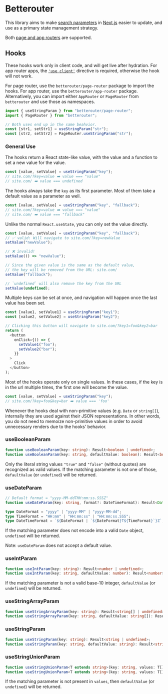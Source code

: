 # Betterouter

This library aims to make [search parameters](https://developer.mozilla.org/en-US/docs/Web/API/URL/search) in [Next.js](https://nextjs.org/) easier to update, and use as a primary state management strategy.

Both [page and app routers](https://nextjs.org/docs#app-router-and-pages-router) are supported.

## Hooks

These hooks work only in client code, and will get live after hydration. For app router apps, the [`'use client'`](https://nextjs.org/docs/app/api-reference/directives/use-client) directive is required, otherwise the hook will not work.

For page router, use the `betterouter/page-router` package to import the hooks. For app router, use the `betterouter/app-router` package. Alternatively, you can import either `AppRouter` or `PageRouter` from `betterouter` and use those as namespaces.

```typescript
import { useStringParam } from "betterouter/page-router";
import { PageRouter } from "betterouter";

// Both uses end up in the same beahvior.
const [str1, setStr1] = useStringParam("str");
const [str2, setStr2] = PageRouter.useStringParam("str");
```

### General Use

The hooks return a React state-like value, with the value and a function to set a new value for the value.

```typescript
const [value, setValue] = useStringParam("key");
// site.com/?key=value ➡️ value === "value"
// site.com/ ➡️ value === undefined
```

The hooks always take the `key` as its first parameter. Most of them take a default value as a parameter as well.

```typescript
const [value, setValue] = useStringParam("key", "fallback");
// site.com/?key=value ➡️ value === "value"
// site.com/ ➡️ value === "fallback"
```

Unlike the normal `React.useState`, you can only set the value directly.

```typescript
const [value, setValue] = useStringParam("key", "fallback");
// ✅ valid: Will navigate to site.com/?key=newValue
setValue("newValue");

// ❌ invalid!
setValue(() => "newValue");

// Since the given value is the same as the default value,
// the key will be removed from the URL: site.com/
setValue("fallback");

// `undefined` will also remove the key from the URL
setValue(undefined);
```

Multiple keys can be set at once, and navigation will happen once the last value has been set.

```typescript
const [value1, setValue1] = useStringParam("key1");
const [value2, setValue2] = useStringParam("key2");

// Clicking this button will navigate to site.com/?key1=foo&key2=bar
return (
  <button
    onClick={() => {
      setValue1("foo");
      setValue2("bar");
    }}
  >
    Click
  </button>
);
```

Most of the hooks operate only on single values. In these cases, if the key is in the url multiple times, the first one will become the value.

```typescript
const [value, setValue] = useStringParam("key");
// site.com/?key=foo&key=bar ➡️ value === 'foo'
```

Whenever the hooks deal with non-primitive values (e.g. `Date` or `string[]`), internally they are used against their JSON representations. In other words, you do not need to memoize non-primitive values in order to avoid unnecessary renders due to the hooks' behavior.

### useBooleanParam

<!-- prettier-ignore -->
```typescript
function useBooleanParam(key: string): Result<boolean | undefined>;
function useBooleanParam(key: string, defaultValue: boolean): Result<boolean>;
```

Only the literal string values `"true"` and `"false"` (without quotes) are recognized as valid values. If the matching parameter is not one of those, `defaultValue` (or `undefined`) will be returned.

### useDateParam

<!-- prettier-ignore -->
```typescript
// Default format = "yyyy-MM-ddTHH:mm:ss.SSSZ"
function useDateParam(key: string, format?: DateTimeFormat): Result<Date | undefined>;

type DateFormat = "yyyy" | "yyyy-MM" | "yyyy-MM-dd";
type TimeFormat = "HH:mm" | "HH:mm:ss" | "HH:mm:ss.SSS";
type DateTimeFormat = `${DateFormat | `${DateFormat}T${TimeFormat}`}Z`;
```

If the matching parameter does not encode into a valid `Date` object, `undefined` will be returned.

Note: `useDateParam` does not accept a default value.

### useIntParam

```typescript
function useIntParam(key: string): Result<number | undefined>;
function useIntParam(key: string, defaultValue: number): Result<number>;
```

If the matching parameter is not a valid base-10 integer, `defaultValue` (or `undefined`) will be returned.

### useStringArrayParam

<!-- prettier-ignore -->
```typescript
function useStringArrayParam(key: string): Result<string[] | undefined>;
function useStringArrayParam(key: string, defaultValue: string[]): Result<string[]>;
```

### useStringParam

<!-- prettier-ignore -->
```typescript
function useStringParam(key: string): Result<string | undefined>;
function useStringParam(key: string, defaultValue: string): Result<string>;
```

### useStringUnionParam

<!-- prettier-ignore -->
```typescript
function useStringUnionParam<T extends string>(key: string, values: T[]): Result<T | undefined>;
function useStringUnionParam<T extends string>(key: string, values: T[], defaultValue: NoInfer<T>): Result<T>;
```

If the matching parameter is not present in `values`, then `defaultValue` (or `undefined`) will be returned.
